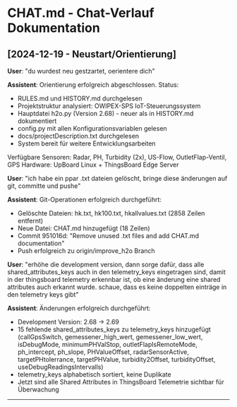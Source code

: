 # CHAT.md - Chat-Verlauf Dokumentation

## [2024-12-19 - Neustart/Orientierung]

**User**: "du wurdest neu gestzartet, oerientere dich"

**Assistent**: Orientierung erfolgreich abgeschlossen. Status:
- RULES.md und HISTORY.md durchgelesen
- Projektstruktur analysiert: OWIPEX-SPS IoT-Steuerungssystem  
- Hauptdatei h2o.py (Version 2.68) - neuer als in HISTORY.md dokumentiert
- config.py mit allen Konfigurationsvariablen gelesen
- docs/projectDescription.txt durchgelesen
- System bereit für weitere Entwicklungsarbeiten

Verfügbare Sensoren: Radar, PH, Turbidity (2x), US-Flow, OutletFlap-Ventil, GPS
Hardware: UpBoard Linux + ThingsBoard Edge Server

**User**: "ich habe ein ppar .txt dateien gelöscht, bringe diese änderungen auf git, committe und pushe"

**Assistent**: Git-Operationen erfolgreich durchgeführt:
- Gelöschte Dateien: hk.txt, hk100.txt, hkallvalues.txt (2858 Zeilen entfernt)
- Neue Datei: CHAT.md hinzugefügt (18 Zeilen)
- Commit 951016d: "Remove unused .txt files and add CHAT.md documentation"  
- Push erfolgreich zu origin/improve_h2o Branch

**User**: "erhöhe die development version, dann sorge dafür, dass alle shared_attributes_keys auch in den telemetry_keys eingetragen sind, damit in der thingsboard telemetry erkennbar ist, ob eine änderung eine shared attributes auch erkannt wurde. schaue, dass es keine doppelten einträge in den telemetry keys gibt"

**Assistent**: Änderungen erfolgreich durchgeführt:
- Development Version: 2.68 → 2.69
- 15 fehlende shared_attributes_keys zu telemetry_keys hinzugefügt (callGpsSwitch, gemessener_high_wert, gemessener_low_wert, isDebugMode, minimumPHValStop, outletFlapIsRemoteMode, ph_intercept, ph_slope, PHValueOffset, radarSensorActive, targetPHtolerrance, targetPHValue, turbidity2Offset, turbidityOffset, useDebugReadingsIntervalls)
- telemetry_keys alphabetisch sortiert, keine Duplikate
- Jetzt sind alle Shared Attributes in ThingsBoard Telemetrie sichtbar für Überwachung

--- 